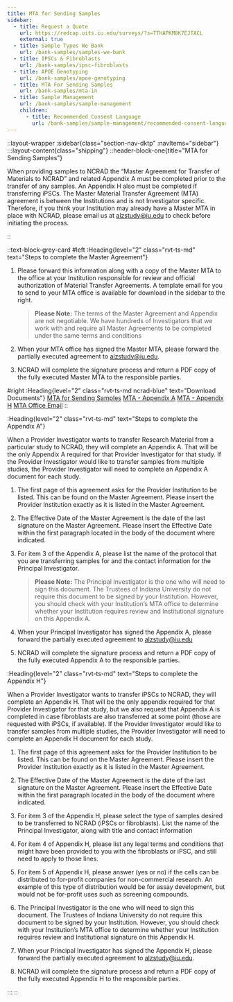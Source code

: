 ```yaml
---
title: MTA for Sending Samples
sidebar:
  - title: Request a Quote
    url: https://redcap.uits.iu.edu/surveys/?s=TTHAPKM8K7EJTACL
    external: true
  - title: Sample Types We Bank
    url: /bank-samples/samples-we-bank
  - title: IPSCs & Fibroblasts
    url: /bank-samples/ipsc-fibroblasts
  - title: APOE Genotyping
    url: /bank-samples/apoe-genotyping
  - title: MTA For Sending Samples
    url: /bank-samples/mta-in
  - title: Sample Management
    url: /bank-samples/sample-management
    children:
      - title: Recommended Consent Language
        url: /bank-samples/sample-management/recommended-consent-language
---
```


::layout-wrapper
:sidebar{class="section-nav-dktp" :navItems="sidebar"}
:::layout-content{class="shipping"}
::header-block-one{title="MTA for Sending Samples"}

  <p>When providing samples to NCRAD the “Master Agreement for Transfer of Materials to NCRAD” and related Appendix A must be completed prior to the transfer of any samples. An Appendix H also must be completed if transferring iPSCs.  The Master Material Transfer Agreement (MTA) agreement is between the Institutions and is not Investigator specific. Therefore, if you think your Institution may already have a Master MTA in place with NCRAD, please email us at <a href="mailto:alzstudy@iu.edu" class="link">alzstudy@iu.edu</a> to check before initiating the process.</p>
  ::

::text-block-grey-card
#left
:Heading{level="2" class="rvt-ts-md" text="Steps to complete the Master Agreement"}

  <ol>
    <li>
        <p>Please forward this information along with a copy of the Master MTA to the office at your Institution responsible for review and official authorization of Material Transfer Agreements. A template email for you to send to your MTA office is available for download in the sidebar to the right.</p>
        <p class="rvt-disclosure__content"><blockquote><strong>Please Note:</strong> The terms of the Master Agreement and Appendix are not negotiable. We have hundreds of Investigators that we work with and require all Master Agreements to be completed under the same terms and conditions</blockquote></p>
    </li>
    <li><p>When your MTA office has signed the Master MTA, please forward the partially executed agreement to <a href="mailto:alzstudy@iu.edu" class="rvt-cta email">alzstudy@iu.edu</a>.</p></li>
    <li><p>NCRAD will complete the signature process and return a PDF copy of the fully executed Master MTA to the responsible parties.</p></li>
  </ol>

#right
:Heading{level="2" class="rvt-ts-md ncrad-blue" text="Download Documents"}
<a href="/assets/docs/mta_in/MASTER_NCRAD_IN_-_V.2023.5.5.pdf" class="rvt-cta download rvt-display-block rvt-m-tb-xs" target="_blank">MTA for Sending Samples</a>
<a href="/assets/docs/mta_in/NCRAD_IN_Appendix_A_-_V.2023.05.05.pdf" class="rvt-cta download rvt-display-block rvt-m-bottom-xs" target="_blank">MTA - Appendix A</a>
<a href="/assets/docs/mta_in/NCRAD_IN_Appendix_H_-_V.2023.05.05.pdf" class="rvt-cta download rvt-display-block rvt-m-bottom-xs" target="_blank">MTA - Appendix H</a>
<a href="/assets/docs/MTA Office Email Download_In.pdf" class="rvt-cta download rvt-display-block rvt-m-bottom-xs" target="_blank">MTA Office Email</a>
::

:Heading{level="2" class="rvt-ts-md" text="Steps to complete the Appendix A"}

  <p>When a Provider Investigator wants to transfer Research Material from a particular study to NCRAD, they will complete an Appendix A. That will be the only Appendix A required for that Provider Investigator for that study. If the Provider Investigator would like to transfer samples from multiple studies, the Provider Investigator will need to complete an Appendix A document for each study.</p>
  <ol>
    <li><p>The first page of this agreement asks for the Provider Institution to be listed. This can be found on the Master Agreement. Please insert the Provider Institution exactly as it is listed in the Master Agreement.</p></li>
    <li><p>The Effective Date of the Master Agreement is the date of the last signature on the Master Agreement. Please insert the Effective Date within the first paragraph located in the body of the document where indicated.</p></li>
    <li>
        <p>For item 3 of the Appendix A, please list the name of the protocol that you are transferring samples for and the contact information for the Principal Investigator.</p>
        <p><blockquote><strong>Please Note:</strong> The Principal Investigator is the one who will need to sign this document. The Trustees of Indiana University do not require this document to be signed by your Institution. However, you should check with your Institution’s MTA office to determine whether your Institution requires review and Institutional signature on this Appendix A.</blockquote></p>
    </li>
    <li><p>When your Principal Investigator has signed the Appendix A, please forward the partially executed agreement to <a href="mailto:alzstudy@iu.edu" class="rvt-cta email">alzstudy@iu.edu</a></p></li>
    <li><p>NCRAD will complete the signature process and return a PDF copy of the fully executed Appendix A to the responsible parties.</p></li>
  </ol>

:Heading{level="2" class="rvt-ts-md" text="Steps to complete the Appendix H"}

  <p>When a Provider Investigator wants to transfer iPSCs to NCRAD, they will complete an Appendix H. That will be the only appendix required for that Provider Investigator for that study, but we also request that Appendix A is completed in case fibroblasts are also transferred at some point (those are requested with iPSCs, if available). If the Provider Investigator would like to transfer samples from multiple studies, the Provider Investigator will need to complete an Appendix H document for each study.</p>
  
  <ol>
    <li><p>The first page of this agreement asks for the Provider Institution to be listed. This can be found on the Master Agreement. Please insert the Provider Institution exactly as it is listed in the Master Agreement.</p></li>
    <li><p>The Effective Date of the Master Agreement is the date of the last signature on the Master Agreement. Please insert the Effective Date within the first paragraph located in the body of the document where indicated.</p></li>
    <li><p>For item 3 of the Appendix H, please select the type of samples desired to be transferred to NCRAD (iPSCs or fibroblasts). List the name of the Principal Investigator, along with title and contact information</p></li>
    <li><p>For item 4 of Appendix H, please list any legal terms and conditions that might have been provided to you with the fibroblasts or iPSC, and still need to apply to those lines.</p></li>
    <li><p>For item 5 of Appendix H, please answer (yes or no) if the cells can be distributed to for-profit companies for non-commercial research. An example of this type of distribution would be for assay development, but would not be for-profit uses such as screening compounds.</p></li>
    <li><p>The Principal Investigator is the one who will need to sign this document. The Trustees of Indiana University do not require this document to be signed by your Institution. However, you should check with your Institution’s MTA office to determine whether your Institution requires review and Institutional signature on this Appendix H.</p></li>
    <li><p>When your Principal Investigator has signed the Appendix H, please forward the partially executed agreement to <a href="mailto:alzstudy@iu.edu" class="rvt-cta email">alzstudy@iu.edu</a>.</p></li>
    <li><p>NCRAD will complete the signature process and return a PDF copy of the fully executed Appendix H to the responsible parties.</p></li>
  </ol>

:::
::
